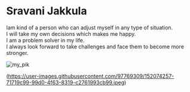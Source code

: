# Sravani Jakkula
Iam kind of a person who can adjust myself in any type of situation.<br>I will take my own decisions which makes me happy.<br>I am a problem solver in my life.<br>I always look forward to take challenges and face them to become more stronger.

![my_pik](https://user-images.githubusercontent.com/97769309/152074257-71719c99-99d0-4f63-8319-c2761993cb99.jpeg)

(https://user-images.githubusercontent.com/97769309/152074257-71719c99-99d0-4f63-8319-c2761993cb99.jpeg)